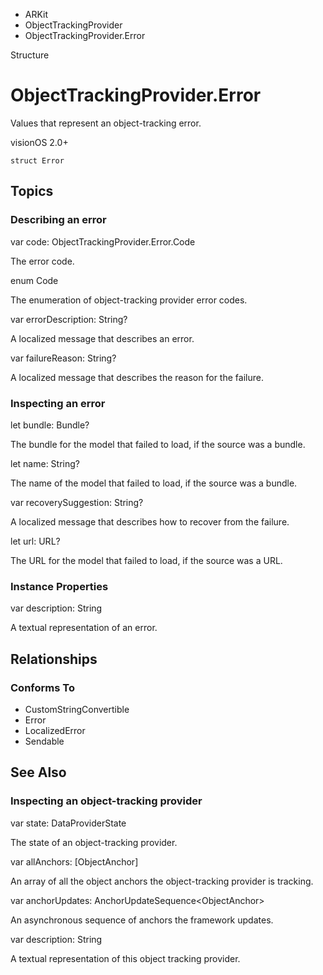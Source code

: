 

- ARKit
- ObjectTrackingProvider
-  ObjectTrackingProvider.Error 

Structure

# ObjectTrackingProvider.Error

Values that represent an object-tracking error.

visionOS 2.0+

``` source
struct Error
```

## Topics

### Describing an error

var code: ObjectTrackingProvider.Error.Code

The error code.

enum Code

The enumeration of object-tracking provider error codes.

var errorDescription: String?

A localized message that describes an error.

var failureReason: String?

A localized message that describes the reason for the failure.

### Inspecting an error

let bundle: Bundle?

The bundle for the model that failed to load, if the source was a bundle.

let name: String?

The name of the model that failed to load, if the source was a bundle.

var recoverySuggestion: String?

A localized message that describes how to recover from the failure.

let url: URL?

The URL for the model that failed to load, if the source was a URL.

### Instance Properties

var description: String

A textual representation of an error.

## Relationships

### Conforms To

- CustomStringConvertible
- Error
- LocalizedError
- Sendable

## See Also

### Inspecting an object-tracking provider

var state: DataProviderState

The state of an object-tracking provider.

var allAnchors: [ObjectAnchor]

An array of all the object anchors the object-tracking provider is tracking.

var anchorUpdates: AnchorUpdateSequence&lt;ObjectAnchor>

An asynchronous sequence of anchors the framework updates.

var description: String

A textual representation of this object tracking provider.

